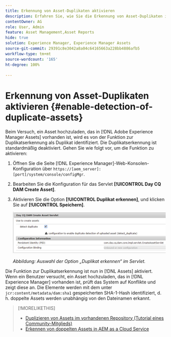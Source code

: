 ```yaml
---
title: Erkennung von Asset-Duplikaten aktivieren
description: Erfahren Sie, wie Sie die Erkennung von Asset-Duplikaten in Experience Manager aktivieren.
contentOwner: AG
role: User, Admin
feature: Asset Management,Asset Reports
hide: true
solution: Experience Manager, Experience Manager Assets
source-git-commit: 29391c8e3042a8a04c64165663a228bb4886afb5
workflow-type: tm+mt
source-wordcount: '165'
ht-degree: 100%

---
```


# Erkennung von Asset-Duplikaten aktivieren {#enable-detection-of-duplicate-assets}

Beim Versuch, ein Asset hochzuladen, das in [!DNL Adobe Experience Manager Assets] vorhanden ist, wird es von der Funktion zur Duplikatserkennung als Duplikat identifiziert. Die Duplikatserkennung ist standardmäßig deaktiviert. Gehen Sie wie folgt vor, um die Funktion zu aktivieren:

1. Öffnen Sie die Seite [!DNL Experience Manager]-Web-Konsolen-Konfiguration über `https://[aem_server]:[port]/system/console/configMgr`.
1. Bearbeiten Sie die Konfiguration für das Servlet **[!UICONTROL Day CQ DAM Create Asset]**.
1. Aktivieren Sie die Option **[!UICONTROL Duplikat erkennen]**, und klicken Sie auf **[!UICONTROL Speichern]**.

   ![Auswahl der Option „Duplikat erkennen“ im Servlet](assets/chlimage_1-377.png)

   *Abbildung: Auswahl der Option „Duplikat erkennen“ im Servlet.*

Die Funktion zur Duplikatserkennung ist nun in [!DNL Assets] aktiviert. Wenn ein Benutzer versucht, ein Asset hochzuladen, das in [!DNL Experience Manager] vorhanden ist, prüft das System auf Konflikte und zeigt diese an. Die Elemente werden mit dem unter `jcr:content/metadata/dam:sha1` gespeicherten SHA-1-Hash identifiziert, d. h. doppelte Assets werden unabhängig von den Dateinamen erkannt.

>[!MORELIKETHIS]
>
>* [Duplizieren von Assets im vorhandenen Repository (Tutorial eines Community-Mitglieds)](https://experience-aem.blogspot.com/2019/06/aem-65-find-duplicate-assets-binaries-in-existing-repository.html)
>* [Erkennen von doppelten Assets in AEM as a Cloud Service](https://experienceleague.adobe.com/docs/experience-manager-cloud-service/content/assets/admin/detect-duplicate-assets.html?lang=de)
